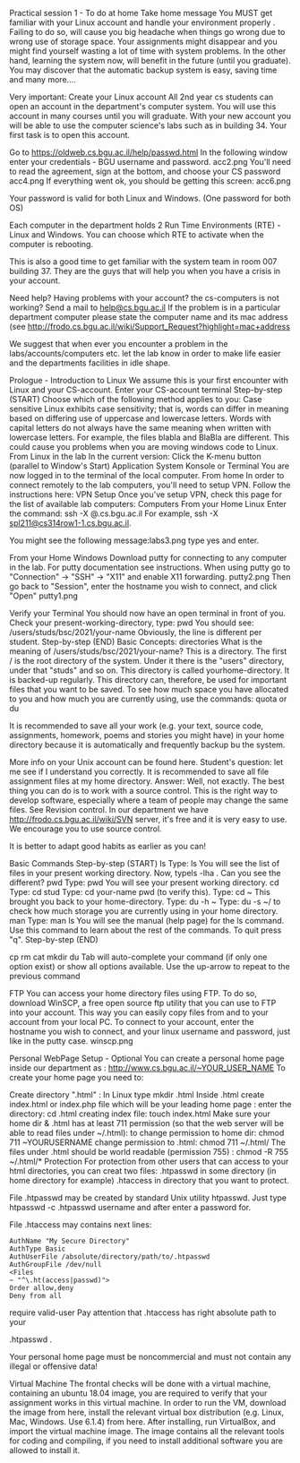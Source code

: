Practical session 1 - To do at home
Take home message
You MUST get familiar with your Linux account and handle your environment properly . Failing to do so, will cause you big headache when things go wrong due to wrong use of storage space. Your assignments might disappear and you might find yourself wasting a lot of time with system problems.
In the other hand, learning the system now, will benefit in the future (until you graduate). You may discover that the automatic backup system is easy, saving time and many more….

Very important: Create your Linux account
All 2nd year cs students can open an account in the department's computer system. You will use this account in many courses until you will graduate. With your new account you will be able to use the computer science's labs such as in building 34.
Your first task is to open this account.

Go to https://oldweb.cs.bgu.ac.il/help/passwd.html In the following window enter your credentials - BGU username and password. acc2.png
You'll need to read the agreement, sign at the bottom, and choose your CS password acc4.png
If everything went ok, you should be getting this screen:
acc6.png

Your password is valid for both Linux and Windows. (One password for both OS)

Each computer in the department holds 2 Run Time Environments (RTE) - Linux and Windows. You can choose which RTE to activate when the computer is rebooting.

This is also a good time to get familiar with the system team in room 007 building 37. They are the guys that will help you when you have a crisis in your account.

Need help?
Having problems with your account? the cs-computers is not working? Send a mail to help@cs.bgu.ac.il
If the problem is in a particular department computer please state the computer name and its mac address (see http://frodo.cs.bgu.ac.il/wiki/Support_Request?highlight=mac+address

We suggest that when ever you encounter a problem in the labs/accounts/computers etc. let the lab know in order to make life easier and the departments facilities in idle shape.

Prologue - Introduction to Linux
We assume this is your first encounter with Linux and your CS-account.
Enter your CS-account terminal
Step-by-step (START) Choose which of the following method applies to you:
Case sensitive
Linux exhibits case sensitivity; that is, words can differ in meaning based on differing use of uppercase and lowercase letters. Words with capital letters do not always have the same meaning when written with lowercase letters. For example, the files blabla and BlaBla are different. This could cause you problems when you are moving windows code to Linux.
From Linux in the lab
In the current version:
Click the K-menu button (parallel to Window's Start)
Application
System
Konsole or Terminal
You are now logged in to the terminal of the local computer.
From home
In order to connect remotely to the lab computers, you'll need to setup VPN. Follow the instructions here: VPN Setup
Once you've setup VPN, check this page for the list of available lab computers: Computers
From your Home Linux
Enter the command: ssh -X <username>@<computer-name>.cs.bgu.ac.il
For example, ssh -X spl211@cs314row1-1.cs.bgu.ac.il.

You might see the following message:labs3.png
type yes and enter.

From your Home Windows
Download putty for connecting to any computer in the lab. For putty documentation see instructions.
When using putty go to "Connection" -> "SSH" -> "X11" and enable X11 forwarding. putty2.png
Then go back to "Session", enter the hostname you wish to connect, and click "Open" putty1.png

Verify your Terminal
You should now have an open terminal in front of you.
Check your present-working-directory, type:
pwd
You should see: /users/studs/bsc/2021/your-name
Obviously, the line is different per student.
Step-by-step (END)
Basic Concepts: directories
What is the meaning of /users/studs/bsc/2021/your-name?
This is a directory. The first / is the root directory of the system. Under it there is the "users" directory, under that "studs" and so on.
This directory is called yourhome-directory. It is backed-up regularly. This directory can, therefore, be used for important files that you want to be saved.
To see how much space you have allocated to you and how much you are currently using, use the commands: quota or du

It is recommended to save all your work (e.g. your text, source code, assignments, homework, poems and stories you might have) in your home directory because it is automatically and frequently backup bu the system.

More info on your Unix account can be found here.
Student's question: let me see if I understand you correctly. It is recommended to save all file assignment files at my home directory.
Answer: Well, not exactly. The best thing you can do is to work with a source control. This is the right way to develop software, especially where a team of people may change the same files. See Revision control. In our department we have http://frodo.cs.bgu.ac.il/wiki/SVN server, it's free and it is very easy to use. We encourage you to use source control.

It is better to adapt good habits as earlier as you can!

Basic Commands
Step-by-step (START)
ls
Type: ls
You will see the list of files in your present working directory. Now, typels -lha . Can you see the different?
pwd
Type: pwd
You will see your present working directory.
cd
Type: cd stud
Type: cd your-name
pwd (to verify this).
Type: cd ~
This brought you back to your home-directory.
Type: du -h ~
Type: du -s ~/ to check how much storage you are currently using in your home directory.
man
Type: man ls
You will see the manual (help page) for the ls command. Use this command to learn about the rest of the commands. To quit press "q".
Step-by-step (END)

cp
rm
cat
mkdir
du
Tab will auto-complete your command (if only one option exist) or show all options available.
Use the up-arrow to repeat to the previous command

FTP
You can access your home directory files using FTP. To do so, download WinSCP, a free open source ftp utility that you can use to FTP into your account. This way you can easily copy files from and to your account from your local PC.
To connect to your account, enter the hostname you wish to connect, and your linux username and password, just like in the putty case. winscp.png


Personal WebPage Setup - Optional
You can create a personal home page inside our department as : http://www.cs.bgu.ac.il/~YOUR_USER_NAME
To create your home page you need to:

Create directory ".html" : In Linux type mkdir .html
Inside .html create index.html or index.php file which will be your leading home page :
enter the directory: cd .html
creating index file: touch index.html
Make sure your home dir & .html has at least 711 permission (so that the web server will be able to read files under ~/.html):
to change permission to home dir: chmod 711 ~YOURUSERNAME
change permission to .html: chmod 711 ~/.html/
The files under .html should be world readable (permission 755) : chmod -R 755 ~/.html/*
Protection
For protection from other users that can access to your html directories, you can creat two files:
.htpasswd in some directory (in home directory for example)
.htaccess in directory that you want to protect.

File .htpasswd may be created by standard Unix utility htpasswd.
Just type htpasswd -c .htpasswd username and after enter a password for.

File .htaccess may contains next lines:

    AuthName "My Secure Directory"
    AuthType Basic
    AuthUserFile /absolute/directory/path/to/.htpasswd
    AuthGroupFile /dev/null
    <Files
    ~ "^\.ht(access|passwd)">
    Order allow,deny
    Deny from all
</Files>
<Limit GET POST>
    require valid-user
</Limit>
Pay attention that .htaccess has right absolute path to your

.htpasswd
.

Your personal home page must be noncommercial and must not contain any illegal or offensive data!

Virtual Machine
The frontal checks will be done with a virtual machine, containing an ubuntu 18.04 image, you are required to verify that your assignment works in this virtual machine.
In order to run the VM, download the image from here, install the relevant virtual box distribution (e.g. Linux, Mac, Windows. Use 6.1.4) from here.
After installing, run VirtualBox, and import the virtual machine image. The image contains all the relevant tools for coding and compiling, if you need to install additional software you are allowed to install it.
